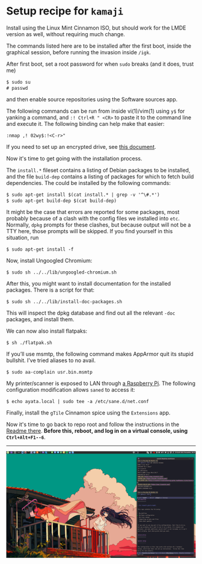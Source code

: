 # Setup recipe for `kamaji`

Install using the Linux Mint Cinnamon ISO, but should work for the LMDE version
as well, without requiring much change.

The commands listed here are to be installed after the first boot, inside the
graphical session, before running the invasion inside `/igk`.

After first boot, set a root password for when `sudo` breaks (and it
does, trust me)

    $ sudo su
    # passwd

and then enable source repositories using the Software sources app.

The following commands can be run from inside vi(1)/vim(1) using `y$`
for yanking a command, and `:! Ctrl+R " <CR>` to paste it to the
command line and execute it.  The following binding can help make that
easier:

    :nmap ,! 02wy$:!<C-r>"

If you need to set up an encrypted drive, see [this
document](./CryptSetup.markdown).

Now it's time to get going with the installation process.

The `install.*` fileset contains a listing of Debian packages to be
installed, and the file `build-dep` contains a listing of
packages for which to fetch build dependencies.  The could be
installed by the following commands:

    $ sudo apt-get install $(cat install.* | grep -v '^\#.*')
    $ sudo apt-get build-dep $(cat build-dep)

It might be the case that errors are reported for some packages, most
probably because of a clash with the config files we installed into
`etc`.  Normally, `dpkg` prompts for these clashes, but because output
will not be a TTY here, those prompts will be skipped.  If you find
yourself in this situation, run

    $ sudo apt-get install -f

Now, install Ungoogled Chromium:

    $ sudo sh ../../lib/ungoogled-chromium.sh

After this, you might want to install documentation for the installed
packages.  There is a script for that:

    $ sudo sh ../../lib/install-doc-packages.sh

This will inspect the dpkg database and find out all the relevant
`-doc` packages, and install them.

We can now also install flatpaks:

    $ sh ./flatpak.sh

If you’ll use msmtp, the following command makes AppArmor quit its
stupid bullshit.  I’ve tried aliases to no avail.

    $ sudo aa-complain usr.bin.msmtp

My printer/scanner is exposed to LAN through [a Raspberry
Pi](../ayata).  The following configuration modification allows
`saned` to access it:

    $ echo ayata.local | sudo tee -a /etc/sane.d/net.conf

Finally, install the `gTile` Cinnamon spice using the `Extensions`
app.

Now it's time to go back to repo root and follow the instructions in
the [Readme there](../../Readme.markdown). **Before this, reboot, and
log in on a virtual console, using `Ctrl+Alt+F1--6`**.

---

![screen cap](/img/scr-kamaji.png)
